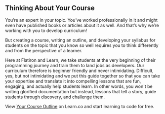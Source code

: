 ## Thinking About Your Course

You’re an expert in your topic. You’ve worked professionally in it and might even have published books or articles about it as well. And that’s why we’re working with you to develop curriculum!

But creating a course, writing an outline, and developing your syllabus for students on the topic that you know so well requires you to think differently and from the perspective of a learner. 

Here at Flatiron and Learn, we take students at the very beginning of their programming journey and train them to land jobs as developers. Our curriculum therefore is beginner friendly and never intimidating. Difficult, yes, but not intimidating and we put this guide together so that you can take your expertise and translate it into compelling lessons that are fun, engaging, and actually help students learn. In other words, you won't be writing glorified documentation but instead, lessons that tell a story, guide students through discovery, and challenge them. 

<p data-visibility='hidden'>View <a href='https://learn.co/lessons/thinking-about-your-course' title='Your Course Outline'>Your Course Outline</a> on Learn.co and start learning to code for free.</p>
